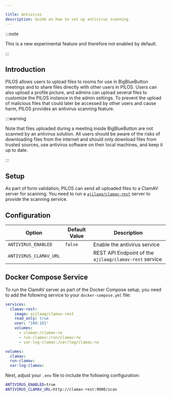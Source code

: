 ```yaml
---

title: Antivirus
description: Guide on how to set up antivirus scanning
---
```


:::note

This is a new experimental feature and therefore not enabled by default.

:::

## Introduction

PILOS allows users to upload files to rooms for use in BigBlueButton meetings and to share files directly with other users in PILOS. Users can also upload a profile picture, and admins can upload several files to customize the PILOS instance in the admin settings. To prevent the upload of malicious files that could later be accessed by other users and cause harm, PILOS provides an antivirus scanning feature.

:::warning

Note that files uploaded during a meeting inside BigBlueButton are not scanned by an antivirus solution. All users should be aware of the risks of downloading files from the internet and should only download files from trusted sources, use antivirus software on their local machines, and keep it up to date.

:::

## Setup

As part of form validation, PILOS can send all uploaded files to a ClamAV server for scanning. You need to run a [`ajilaag/clamav-rest`](https://hub.docker.com/r/ajilaag/clamav-rest) server to provide the scanning service.

## Configuration

| Option                 | Default Value | Description                                                    |
|------------------------|---------------|----------------------------------------------------------------|
| `ANTIVIRUS_ENABLED`    | `false`       | Enable the antivirus service                                   |
| `ANTIVIRUS_CLAMAV_URL` |               | REST API Endpoint of the `ajilaag/clamav-rest` service         |

## Docker Compose Service

To run the ClamAV server as part of the Docker Compose setup, you need to add the following service to your `docker-compose.yml` file:

```yaml
services:
  clamav-rest:
    image: ajilaag/clamav-rest
    read_only: true
    user: "100:101"
    volumes:
      - clamav:/clamav:rw
      - run-clamav:/run/clamav:rw
      - var-log-clamav:/var/log/clamav:rw

volumes:
  clamav:
  run-clamav:
  var-log-clamav:
```

Next, adjust your `.env` file to include the following configuration:

```bash
ANTIVIRUS_ENABLED=true
ANTIVIRUS_CLAMAV_URL=http://clamav-rest:9000/scan
```
